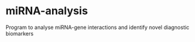 # miRNA-analysis
Program to analyse miRNA-gene interactions and identify novel diagnostic biomarkers

